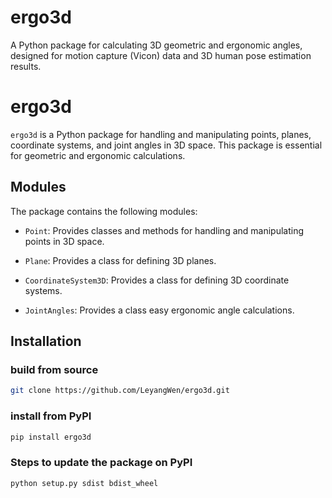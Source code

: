 # ergo3d
A Python package for calculating 3D geometric and ergonomic angles, designed for motion capture (Vicon) data and 3D human pose estimation results. 

# ergo3d

`ergo3d` is a Python package for handling and manipulating points, planes, coordinate systems, and joint angles in 3D space. This package is essential for geometric and ergonomic calculations.

## Modules

The package contains the following modules:

- `Point`: Provides classes and methods for handling and manipulating points in 3D space.

- `Plane`: Provides a class for defining 3D planes.

- `CoordinateSystem3D`: Provides a class for defining 3D coordinate systems.

- `JointAngles`: Provides a class easy ergonomic angle calculations.

## Installation

### build from source
```bash
git clone https://github.com/LeyangWen/ergo3d.git


```

### install from PyPI
```bash
pip install ergo3d
```

### Steps to update the package on PyPI
```bash
python setup.py sdist bdist_wheel



